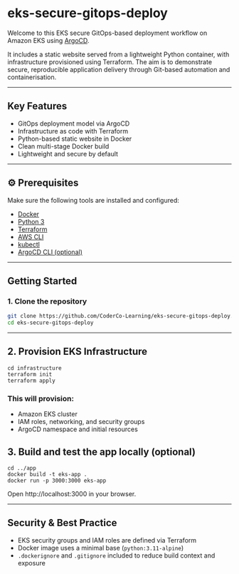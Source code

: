 # eks-secure-gitops-deploy

Welcome to this EKS secure GitOps-based deployment workflow on Amazon EKS using [ArgoCD](https://argo-cd.readthedocs.io/).

It includes a static website served from a lightweight Python container, with infrastructure provisioned using Terraform. The aim is to demonstrate secure, reproducible application delivery through Git-based automation and containerisation.

---

## Key Features

- GitOps deployment model via ArgoCD
- Infrastructure as code with Terraform
- Python-based static website in Docker
- Clean multi-stage Docker build
- Lightweight and secure by default

---

## ⚙️ Prerequisites

Make sure the following tools are installed and configured:

- [Docker](https://www.docker.com/)
- [Python 3](https://www.python.org/)
- [Terraform](https://developer.hashicorp.com/terraform)
- [AWS CLI](https://docs.aws.amazon.com/cli/latest/userguide/install-cliv2.html)
- [kubectl](https://kubernetes.io/docs/tasks/tools/)
- [ArgoCD CLI (optional)](https://argo-cd.readthedocs.io/en/stable/cli_installation/)

---

## Getting Started

### 1. Clone the repository

```bash
git clone https://github.com/CoderCo-Learning/eks-secure-gitops-deploy.git
cd eks-secure-gitops-deploy
```

---

## 2. Provision EKS Infrastructure

```
cd infrastructure
terraform init
terraform apply
```


### This will provision:

   - Amazon EKS cluster
   - IAM roles, networking, and security groups
   - ArgoCD namespace and initial resources 

## 3. Build and test the app locally (optional)

```
cd ../app
docker build -t eks-app .
docker run -p 3000:3000 eks-app
```
Open http://localhost:3000 in your browser.

---

## Security & Best Practice

- EKS security groups and IAM roles are defined via Terraform  
- Docker image uses a minimal base (`python:3.11-alpine`)  
- `.dockerignore` and `.gitignore` included to reduce build context and exposure


